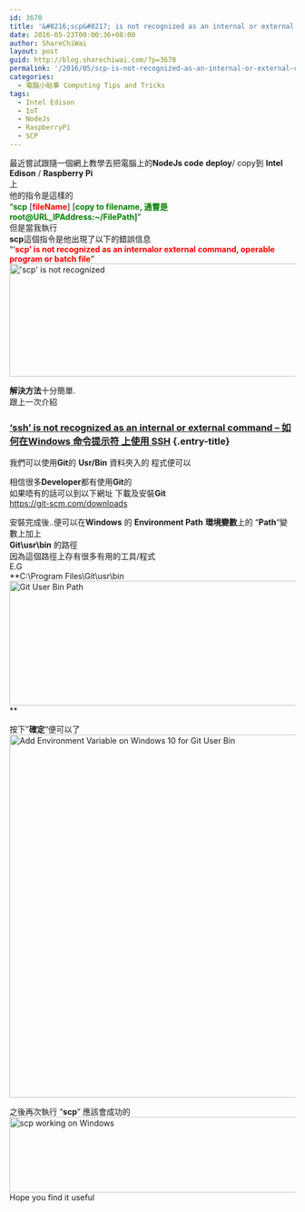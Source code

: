 ```yaml
---
id: 3670
title: '&#8216;scp&#8217; is not recognized as an internal or external command &#8211; 如何在Windows 命令提示符 上使用 scp'
date: 2016-05-23T00:00:36+08:00
author: ShareChiWai
layout: post
guid: http://blog.sharechiwai.com/?p=3670
permalink: '/2016/05/scp-is-not-recognized-as-an-internal-or-external-command-%e5%a6%82%e4%bd%95%e5%9c%a8windows-%e5%91%bd%e4%bb%a4%e6%8f%90%e7%a4%ba%e7%ac%a6-%e4%b8%8a%e4%bd%bf%e7%94%a8-scp/'
categories:
  - 電腦小貼事 Computing Tips and Tricks
tags:
  - Intel Edison
  - IoT
  - NodeJs
  - RaspberryPi
  - SCP
---
```

最近嘗試跟隨一個網上教學去把電腦上的**NodeJs code** **deploy**/ copy到 **Intel Edison** / **Raspberry Pi**  
上  
他的指令是這樣的  
&#8220;**<span style="color: #008000;">scp</span>** [**<span style="color: #ff0000;">fileName</span>**] [<span style="color: #008000;"><strong>copy to filename, 通嘗是 root@URL_IPAddress:~/FilePath]</strong></span>&#8221;  
但是當我執行  
**scp**這個指令是他出現了以下的錯誤信息  
&#8220;&#8216;<span style="color: #ff0000;"><strong>scp&#8217; is not recognized as an internalor external command, operable program or batch file</strong></span>&#8221;  
<img class="alignnone" src="https://i2.wp.com/farm8.static.flickr.com/7024/27092598862_a950c64e3c_z.jpg?resize=625%2C199" alt="'scp' is not recognized" width="625" height="199" data-recalc-dims="1" /> 

**解決方法**十分簡單.  
跟上一次介紹

### <a href="http://blog.sharechiwai.com/2016/05/ssh-is-not-recognized-as-an-internal-or-external-command-%e5%a6%82%e4%bd%95%e5%9c%a8windows-%e5%91%bd%e4%bb%a4%e6%8f%90%e7%a4%ba%e7%ac%a6-%e4%b8%8a%e4%bd%bf%e7%94%a8-ssh/" rel="bookmark">‘ssh’ is not recognized as an internal or external command – 如何在Windows 命令提示符 上使用 SSH</a> {.entry-title}

我們可以使用**Git**的 **Usr/Bin** 資料夾入的 程式便可以

相信很多**Developer**都有使用**Git**的  
如果唔有的話可以到以下網址 下載及安裝**Git**  
<https://git-scm.com/downloads>

安裝完成後..便可以在**Windows** 的 **Environment Path** **環境變數**上的 “**Path**“變數上加上  
**Git\usr\bin** 的路徑  
因為這個路徑上存有很多有用的工具/程式  
E.G  
**C:\Program Files\Git\usr\bin  
<img class="alignnone" src="http://i2.wp.com/farm8.static.flickr.com/7520/26913335540_df8d7caed7_z.jpg?zoom=1.5&resize=625%2C220" srcset="http://i2.wp.com/farm8.static.flickr.com/7520/26913335540_df8d7caed7_z.jpg?zoom=1.5&resize=625%2C220" alt="Git User Bin Path" width="625" height="220" />  
** 

按下”**確定**“便可以了  
<img class="alignnone" src="http://i1.wp.com/farm8.static.flickr.com/7645/27154825246_38d8b57616_z.jpg?zoom=1.5&resize=574%2C640" srcset="http://i1.wp.com/farm8.static.flickr.com/7645/27154825246_38d8b57616_z.jpg?zoom=1.5&resize=574%2C640" alt="Add Environment Variable on Windows 10 for Git User Bin" width="574" height="640" /> 

之後再次執行 &#8220;**scp**&#8221; 應該會成功的  
<img class="alignnone" src="https://i1.wp.com/farm8.static.flickr.com/7190/27154825506_cf54fbab30_z.jpg?resize=625%2C133" alt="scp working on Windows" width="625" height="133" data-recalc-dims="1" />  
Hope you find it useful